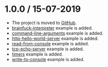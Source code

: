 1.0.0 / 15-07-2019
==================

  - The project is moved to [GitHub].
  - [brainfuck-interpreter] example is added.
  - [command-line-arguments] example is added.
  - [http-hello-world-server] example is added.
  - [read-from-console] example is added.
  - [tcp-echo-server] example is added.
  - [timers] example is added.
  - [write-to-console] example is added.


[//]: # (Links)

[brainfuck-interpreter]:
  https://github.com/umut-sahin/javascript-examples/tree/master/brainfuck-interpreter
[command-line-arguments]:
  https://github.com/umut-sahin/javascript-examples/tree/master/command-line-arguments
[GitHub]:
  https://github.com
[http-hello-world-server]:
  https://github.com/umut-sahin/javascript-examples/tree/master/http-hello-world-server
[read-from-console]:
  https://github.com/umut-sahin/javascript-examples/tree/master/read-from-console
[tcp-echo-server]:
  https://github.com/umut-sahin/javascript-examples/tree/master/tcp-echo-server
[timers]:
  https://github.com/umut-sahin/javascript-examples/tree/master/timers
[write-to-console]:
  https://github.com/umut-sahin/javascript-examples/tree/master/write-to-console
